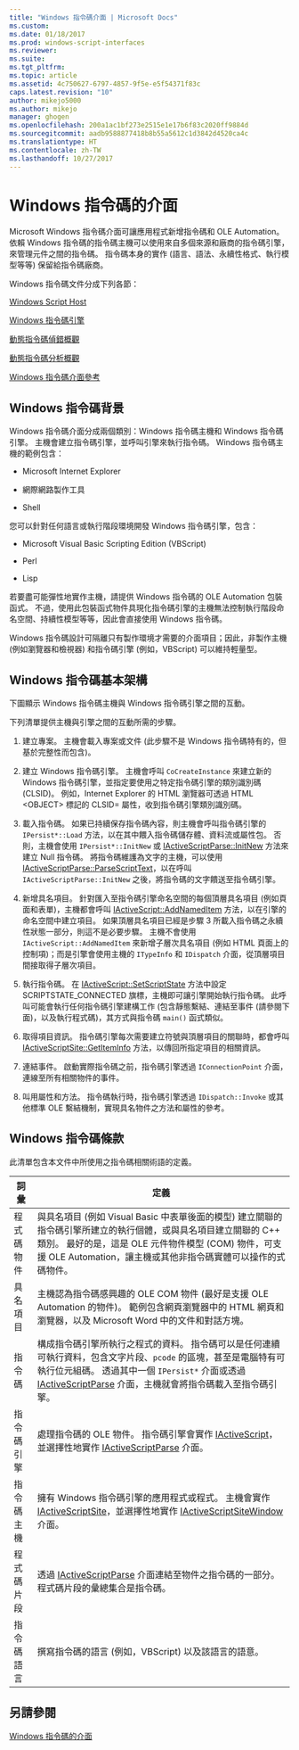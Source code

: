 ```yaml
---
title: "Windows 指令碼介面 | Microsoft Docs"
ms.custom: 
ms.date: 01/18/2017
ms.prod: windows-script-interfaces
ms.reviewer: 
ms.suite: 
ms.tgt_pltfrm: 
ms.topic: article
ms.assetid: 4c750627-6797-4857-9f5e-e5f54371f83c
caps.latest.revision: "10"
author: mikejo5000
ms.author: mikejo
manager: ghogen
ms.openlocfilehash: 200a1ac1bf273e2515e1e17b6f83c2020ff9884d
ms.sourcegitcommit: aadb9588877418b8b55a5612c1d3842d4520ca4c
ms.translationtype: HT
ms.contentlocale: zh-TW
ms.lasthandoff: 10/27/2017
---
```

# <a name="windows-script-interfaces"></a>Windows 指令碼的介面
Microsoft Windows 指令碼介面可讓應用程式新增指令碼和 OLE Automation。 依賴 Windows 指令碼的指令碼主機可以使用來自多個來源和廠商的指令碼引擎，來管理元件之間的指令碼。 指令碼本身的實作 (語言、語法、永續性格式、執行模型等等) 保留給指令碼廠商。  
  
 Windows 指令碼文件分成下列各節：  
  
 [Windows Script Host](../winscript/windows-script-hosts.md)  
  
 [Windows 指令碼引擎](../winscript/windows-script-engines.md)  
  
 [動態指令碼偵錯概觀](../winscript/active-script-debugging-overview.md)  
  
 [動態指令碼分析概觀](../winscript/active-script-profiling-overview.md)  
  
 [Windows 指令碼介面參考](../winscript/reference/windows-script-interfaces-reference.md)  
  
## <a name="windows-script-background"></a>Windows 指令碼背景  
 Windows 指令碼介面分成兩個類別：Windows 指令碼主機和 Windows 指令碼引擎。 主機會建立指令碼引擎，並呼叫引擎來執行指令碼。 Windows 指令碼主機的範例包含：  
  
-   Microsoft Internet Explorer  
  
-   網際網路製作工具  
  
-   Shell  
  
 您可以針對任何語言或執行階段環境開發 Windows 指令碼引擎，包含：  
  
-   Microsoft Visual Basic Scripting Edition (VBScript)  
  
-   Perl  
  
-   Lisp  
  
 若要盡可能彈性地實作主機，請提供 Windows 指令碼的 OLE Automation 包裝函式。 不過，使用此包裝函式物件具現化指令碼引擎的主機無法控制執行階段命名空間、持續性模型等等，因此會直接使用 Windows 指令碼。  
  
 Windows 指令碼設計可隔離只有製作環境才需要的介面項目；因此，非製作主機 (例如瀏覽器和檢視器) 和指令碼引擎 (例如，VBScript) 可以維持輕量型。  
  
## <a name="windows-script-basic-architecture"></a>Windows 指令碼基本架構  
 下圖顯示 Windows 指令碼主機與 Windows 指令碼引擎之間的互動。  
  
 下列清單提供主機與引擎之間的互動所需的步驟。  
  
1.  建立專案。 主機會載入專案或文件  (此步驟不是 Windows 指令碼特有的，但基於完整性而包含)。  
  
2.  建立 Windows 指令碼引擎。 主機會呼叫 `CoCreateInstance` 來建立新的 Windows 指令碼引擎，並指定要使用之特定指令碼引擎的類別識別碼 (CLSID)。 例如，Internet Explorer 的 HTML 瀏覽器可透過 HTML \<OBJECT> 標記的 CLSID= 屬性，收到指令碼引擎類別識別碼。  
  
3.  載入指令碼。 如果已持續保存指令碼內容，則主機會呼叫指令碼引擎的 `IPersist*::Load` 方法，以在其中餵入指令碼儲存體、資料流或屬性包。 否則，主機會使用 `IPersist*::InitNew` 或 [IActiveScriptParse::InitNew](../winscript/reference/iactivescriptparse-initnew.md) 方法來建立 Null 指令碼。 將指令碼維護為文字的主機，可以使用 [IActiveScriptParse::ParseScriptText](../winscript/reference/iactivescriptparse-parsescripttext.md)，以在呼叫 `IActiveScriptParse::InitNew` 之後，將指令碼的文字饋送至指令碼引擎。  
  
4.  新增具名項目。 針對匯入至指令碼引擎命名空間的每個頂層具名項目 (例如頁面和表單)，主機都會呼叫 [IActiveScript::AddNamedItem](../winscript/reference/iactivescript-addnameditem.md) 方法，以在引擎的命名空間中建立項目。 如果頂層具名項目已經是步驟 3 所載入指令碼之永續性狀態一部分，則這不是必要步驟。 主機不會使用 `IActiveScript::AddNamedItem` 來新增子層次具名項目 (例如 HTML 頁面上的控制項)；而是引擎會使用主機的 `ITypeInfo` 和 `IDispatch` 介面，從頂層項目間接取得子層次項目。  
  
5.  執行指令碼。 在 [IActiveScript::SetScriptState](../winscript/reference/iactivescript-setscriptstate.md) 方法中設定 SCRIPTSTATE_CONNECTED 旗標，主機即可讓引擎開始執行指令碼。 此呼叫可能會執行任何指令碼引擎建構工作 (包含靜態繫結、連結至事件 (請參閱下面)，以及執行程式碼)，其方式與指令碼 `main()` 函式類似。  
  
6.  取得項目資訊。 指令碼引擎每次需要建立符號與頂層項目的關聯時，都會呼叫 [IActiveScriptSite::GetItemInfo](../winscript/reference/iactivescriptsite-getiteminfo.md) 方法，以傳回所指定項目的相關資訊。  
  
7.  連結事件。 啟動實際指令碼之前，指令碼引擎透過 `IConnectionPoint` 介面，連線至所有相關物件的事件。  
  
8.  叫用屬性和方法。 指令碼執行時，指令碼引擎透過 `IDispatch::Invoke` 或其他標準 OLE 繫結機制，實現具名物件之方法和屬性的參考。  
  
## <a name="windows-script-terms"></a>Windows 指令碼條款  
 此清單包含本文件中所使用之指令碼相關術語的定義。  
  
|詞彙|定義|  
|----------|----------------|  
|程式碼物件|與具名項目 (例如 Visual Basic 中表單後面的模型) 建立關聯的指令碼引擎所建立的執行個體，或與具名項目建立關聯的 C++ 類別。 最好的是，這是 OLE 元件物件模型 (COM) 物件，可支援 OLE Automation，讓主機或其他非指令碼實體可以操作的式碼物件。|  
|具名項目|主機認為指令碼感興趣的 OLE COM 物件 (最好是支援 OLE Automation 的物件)。 範例包含網頁瀏覽器中的 HTML 網頁和瀏覽器，以及 Microsoft Word 中的文件和對話方塊。|  
|指令碼|構成指令碼引擎所執行之程式的資料。 指令碼可以是任何連續可執行資料，包含文字片段、`pcode` 的區塊，甚至是電腦特有可執行位元組碼。 透過其中一個 `IPersist*` 介面或透過 [IActiveScriptParse](../winscript/reference/iactivescriptparse.md) 介面，主機就會將指令碼載入至指令碼引擎。|  
|指令碼引擎|處理指令碼的 OLE 物件。 指令碼引擎會實作 [IActiveScript](../winscript/reference/iactivescript.md)，並選擇性地實作 [IActiveScriptParse](../winscript/reference/iactivescriptparse.md) 介面。|  
|指令碼主機|擁有 Windows 指令碼引擎的應用程式或程式。 主機會實作 [IActiveScriptSite](../winscript/reference/iactivescriptsite.md)，並選擇性地實作 [IActiveScriptSiteWindow](../winscript/reference/iactivescriptsitewindow.md) 介面。|  
|程式碼片段|透過 [IActiveScriptParse](../winscript/reference/iactivescriptparse.md) 介面連結至物件之指令碼的一部分。 程式碼片段的彙總集合是指令碼。|  
|指令碼語言|撰寫指令碼的語言 (例如，VBScript) 以及該語言的語意。|  
  
## <a name="see-also"></a>另請參閱  
 [Windows 指令碼的介面](../winscript/windows-script-interfaces.md)